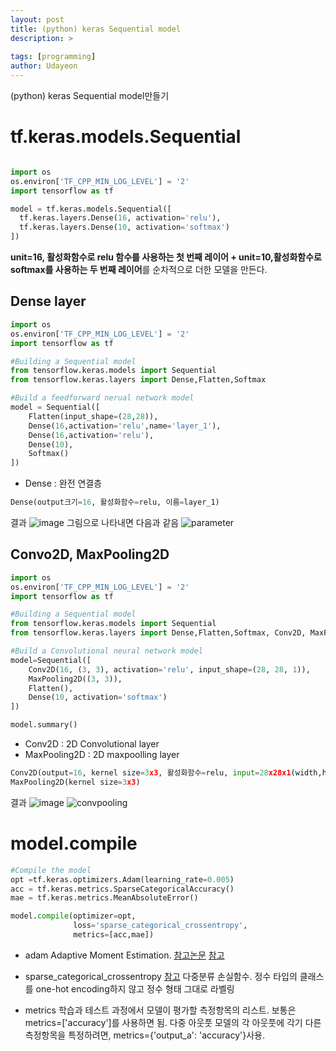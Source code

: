 ```yaml
---
layout: post
title: (python) keras Sequential model
description: >
  
tags: [programming]
author: Udayeon
---
```


(python) keras Sequential model만들기

# tf.keras.models.Sequential 
```py

import os
os.environ['TF_CPP_MIN_LOG_LEVEL'] = '2'
import tensorflow as tf

model = tf.keras.models.Sequential([
  tf.keras.layers.Dense(16, activation='relu'),
  tf.keras.layers.Dense(10, activation='softmax')
])
```
**unit=16, 활성화함수로 relu 함수를 사용하는 첫 번째 레이어 + unit=10,활성화함수로 softmax를 사용하는 두 번째 레이어**를 순차적으로
더한 모델을 만든다.

## Dense layer
```py
import os
os.environ['TF_CPP_MIN_LOG_LEVEL'] = '2'
import tensorflow as tf

#Building a Sequential model
from tensorflow.keras.models import Sequential
from tensorflow.keras.layers import Dense,Flatten,Softmax

#Build a feedforward nerual network model
model = Sequential([
    Flatten(input_shape=(28,28)),
    Dense(16,activation='relu',name='layer_1'),
    Dense(16,activation='relu'),
    Dense(10),
    Softmax()
])
```
* Dense : 완전 연결층
```py
Dense(output크기=16, 활성화함수=relu, 이름=layer_1)
```
결과
![image](https://user-images.githubusercontent.com/69246778/142569222-502f3a1d-7891-4dac-9200-84f22d6b1071.png)
그림으로 나타내면 다음과 같음
![parameter](https://user-images.githubusercontent.com/69246778/142571355-e62457fe-1f2d-4f8b-8711-a4dcc14a84bb.jpg)

## Convo2D, MaxPooling2D
```py
import os
os.environ['TF_CPP_MIN_LOG_LEVEL'] = '2'
import tensorflow as tf

#Building a Sequential model
from tensorflow.keras.models import Sequential
from tensorflow.keras.layers import Dense,Flatten,Softmax, Conv2D, MaxPooling2D

#Build a Convolutional neural network model
model=Sequential([
    Conv2D(16, (3, 3), activation='relu', input_shape=(28, 28, 1)),
    MaxPooling2D((3, 3)),
    Flatten(),
    Dense(10, activation='softmax')
])

model.summary()
```

* Conv2D : 2D Convolutional layer
* MaxPooling2D : 2D maxpoolling layer
```py
Conv2D(output=16, kernel size=3x3, 활성화함수=relu, input=28x28x1(width,height,depth))
MaxPooling2D(kernel size=3x3)
```
   
결과
![image](https://user-images.githubusercontent.com/69246778/142573000-3e2390cd-645f-438e-af79-00a89130018f.png)
![convpooling](https://user-images.githubusercontent.com/69246778/142574150-1799c52e-53e9-4050-bdc7-a6880cf813f0.jpg)

# model.compile
```py
#Compile the model
opt =tf.keras.optimizers.Adam(learning_rate=0.005)
acc = tf.keras.metrics.SparseCategoricalAccuracy()
mae = tf.keras.metrics.MeanAbsoluteError()

model.compile(optimizer=opt,
              loss='sparse_categorical_crossentropy',
              metrics=[acc,mae])
```

* adam
Adaptive Moment Estimation.
[참고논문](https://arxiv.org/pdf/1609.04747.pdf)
[참고](https://hiddenbeginner.github.io/deeplearning/2019/09/22/optimization_algorithms_in_deep_learning.html)

* sparse_categorical_crossentropy
[참고](https://www.tensorflow.org/api_docs/python/tf/keras/metrics/sparse_categorical_crossentropy)
다중분류 손실함수. 정수 타입의 클래스를 one-hot encoding하지 않고 정수 형태 그대로 라벨링

* metrics
학습과 테스트 과정에서 모델이 평가할 측정항목의 리스트. 
보통은 metrics=['accuracy']를 사용하면 됨.
다중 아웃풋 모델의 각 아웃풋에 각기 다른 측정항목을 특정하려면, metrics={'output_a': 'accuracy'}사용.
